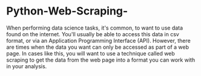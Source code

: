 # Python-Web-Scraping-
When performing data science tasks, it's common, to want to use data found on the internet. You'll usually be able to access this data in csv format, or via an Application Programming Interface (API). However, there are times when the data you want can only be accessed as part of a web page. In cases like this, you will want to use a technique called web scraping to get the data from the web page into a format you can work with in your analysis.
